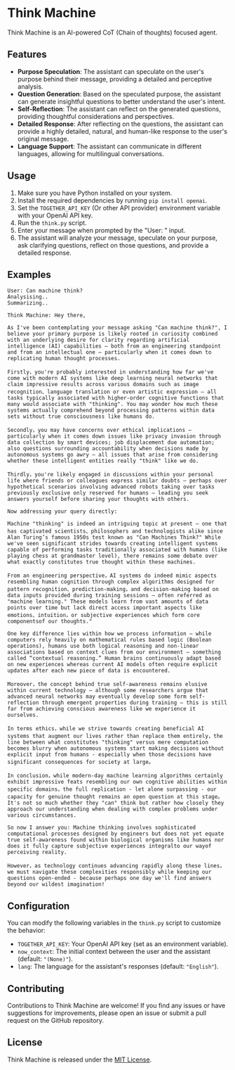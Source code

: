 # Think Machine

Think Machine is an AI-powered CoT (Chain of thoughts) focused agent.

## Features

- **Purpose Speculation**: The assistant can speculate on the user's purpose behind their message, providing a detailed and perceptive analysis.
- **Question Generation**: Based on the speculated purpose, the assistant can generate insightful questions to better understand the user's intent.
- **Self-Reflection**: The assistant can reflect on the generated questions, providing thoughtful considerations and perspectives.
- **Detailed Response**: After reflecting on the questions, the assistant can provide a highly detailed, natural, and human-like response to the user's original message.
- **Language Support**: The assistant can communicate in different languages, allowing for multilingual conversations.

## Usage

1. Make sure you have Python installed on your system.
2. Install the required dependencies by running `pip install openai`.
3. Set the `TOGETHER_API_KEY` (Or other API provider) environment variable with your OpenAI API key.
4. Run the `think.py` script.
5. Enter your message when prompted by the "User: " input.
6. The assistant will analyze your message, speculate on your purpose, ask clarifying questions, reflect on those questions, and provide a detailed response.


## Examples

```
User: Can machine think?
Analysising..
Summarizing..

Think Machine: Hey there,

As I've been contemplating your message asking "Can machine think?", I believe your primary purpose is likely rooted in curiosity combined with an underlying desire for clarity regarding artificial intelligence (AI) capabilities – both from an engineering standpoint and from an intellectual one – particularly when it comes down to replicating human thought processes.

Firstly，you're probably interested in understanding how far we've come with modern AI systems like deep learning neural networks that claim impressive results across various domains such as image recognition、language translation or even artistic expression – all tasks typically associated with higher-order cognitive functions that many would associate with "thinking". You may wonder how much these systems actually comprehend beyond processing patterns within data sets without true consciousness like humans do.

Secondly，you may have concerns over ethical implications – particularly when it comes down issues like privacy invasion through data collection by smart devices; job displacement due automation; also questions surrounding accountability when decisions made by autonomous systems go awry – all issues that arise from considering whether these intelligent entities really "think" like we do.

Thirdly，you're likely engaged in discussions within your personal life where friends or colleagues express similar doubts – perhaps over hypothetical scenarios involving advanced robots taking over tasks previously exclusive only reserved for humans – leading you seek answers yourself before sharing your thoughts with others.

Now addressing your query directly:

Machine "thinking" is indeed an intriguing topic at present – one that has captivated scientists、philosophers and technologists alike since Alan Turing’s famous 1950s test known as "Can Machines Think?" While we've seen significant strides towards creating intelligent systems capable of performing tasks traditionally associated with humans (like playing chess at grandmaster level), there remains some debate over what exactly constitutes true thought within these machines.

From an engineering perspective，AI systems do indeed mimic aspects resembling human cognition through complex algorithms designed for pattern recognition、prediction-making，and decision-making based on data inputs provided during training sessions – often referred as "machine learning." These models learn from vast amounts of data points over time but lack direct access important aspects like emotions、intuition，or subjective experiences which form core componentsof our thoughts."

One key difference lies within how we process information – while computers rely heavily on mathematical rules based logic (Boolean operations), humans use both logical reasoning and non-linear associations based on context clues from our environment – something called “contextual reasoning.” Human brains continuously adapt based on new experiences whereas current AI models often require explicit updates after each new piece of data is encountered.

Moreover，the concept behind true self-awareness remains elusive within current technology – although some researchers argue that advanced neural networks may eventually develop some form self-reflection through emergent properties during training – this is still far from achieving conscious awareness like we experience it ourselves.

In terms ethics，while we strive towards creating beneficial AI systems that augment our lives rather than replace them entirely，the line between what constitutes "thinking" versus mere computation becomes blurry when autonomous systems start making decisions without explicit input from humans - especially when those decisions have significant consequences for society at large。

In conclusion，while modern-day machine learning algorithms certainly exhibit impressive feats resembling our own cognitive abilities within specific domains，the full replication - let alone surpassing - our capacity for genuine thought remains an open question at this stage。 It's not so much whether they "can" think but rather how closely they approach our understanding when dealing with complex problems under various circumstances.

So now I answer you: Machine thinking involves sophisticated computational processes designed by engineers but does not yet equate true self-awareness found within biological organisms like humans nor does it fully capture subjective experiences integralto our wayof perceiving reality.

However，as technology continues advancing rapidly along these lines，we must navigate these complexities responsibly while keeping our questions open-ended - because perhaps one day we'll find answers beyond our wildest imagination!
```

## Configuration

You can modify the following variables in the `think.py` script to customize the behavior:

- `TOGETHER_API_KEY`: Your OpenAI API key (set as an environment variable).
- `now_context`: The initial context between the user and the assistant (default: `"(None)"`).
- `lang`: The language for the assistant's responses (default: `"English"`).

## Contributing

Contributions to Think Machine are welcome! If you find any issues or have suggestions for improvements, please open an issue or submit a pull request on the GitHub repository.

## License

Think Machine is released under the [MIT License](LICENSE).
